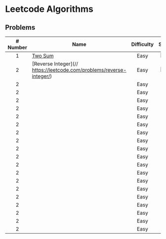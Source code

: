# Leetcode Algorithms

## Problems
| # Number | Name | Difficulty | Solution |
|:--------:|------|:----------:|:--------:|
| 1 | [Two Sum](https://leetcode.com/problems/two-sum/) | Easy | [![Java](https://img.icons8.com/color/40/000000/java-coffee-cup-logo.png)](https://github.com/anishLearnsToCode/leetcode-algorithms/blob/master/src/TwoSum.java) | 
| 2 | [Reverse Integer](// https://leetcode.com/problems/reverse-integer/) | Easy | [![Java](https://img.icons8.com/color/40/000000/java-coffee-cup-logo.png)](https://github.com/anishLearnsToCode/leetcode-algorithms/blob/master/src/ReverseInteger.java) |
| 2 | []() | Easy | |
| 2 | []() | Easy | |
| 2 | []() | Easy | |
| 2 | []() | Easy | |
| 2 | []() | Easy | |
| 2 | []() | Easy | |
| 2 | []() | Easy | |
| 2 | []() | Easy | |
| 2 | []() | Easy | |
| 2 | []() | Easy | |
| 2 | []() | Easy | |
| 2 | []() | Easy | |
| 2 | []() | Easy | |
| 2 | []() | Easy | |
| 2 | []() | Easy | |
| 2 | []() | Easy | |
| 2 | []() | Easy | |
| 2 | []() | Easy | |
| 2 | []() | Easy | |